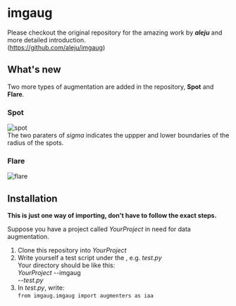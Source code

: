 # imgaug
Please checkout the original repository for the amazing work by ***aleju*** and more detailed introduction.  
(https://github.com/aleju/imgaug)  

## What's new
Two more types of augmentation are added in the repository, **Spot** and **Flare**.  
### Spot
![spot](https://wx2.sinaimg.cn/mw690/8a44a48egy1fprfws33p3j20qo0hvwfn.jpg)  
The two paraters of *sigma* indicates the uppper and lower boundaries of the radius of the spots.
### Flare
![flare](https://wx3.sinaimg.cn/mw690/8a44a48egy1fprfwozykpj20qo0hvjtu.jpg)  

## Installation
**This is just one way of importing, don't have to follow the exact steps.**  

Suppose you have a project called *YourProject* in need for data augmentation.  
1. Clone this repository into *YourProject*  
2. Write yourself a test script under the , e.g. *test.py*  
Your directory should be like this:  
*YourProject*
    --imgaug  
    --*test.py*  
3. In *test.py*, write:  
`
from imgaug.imgaug import augmenters as iaa
`   
